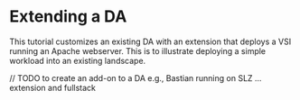 # Extending a DA 

This tutorial customizes an existing DA with an extension that deploys a VSI running an Apache webserver.  This is to illustrate deploying a simple workload into an existing 
landscape.

// TODO to create an add-on to a DA e.g., Bastian running on SLZ ... extension and fullstack